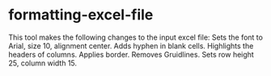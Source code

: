# formatting-excel-file

This tool makes the following changes to the input excel file: 
Sets the font to Arial, size 10, alignment center.
Adds hyphen in blank cells.
Highlights the headers of columns.
Applies border.
Removes Gruidlines.
Sets row height 25, column width 15.
